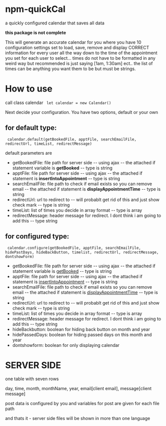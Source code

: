 # npm-quickCal
a quickly configured calendar that saves all data
<p> <b>this package is not complete</b> </p>
<p> This will generate an accurate calendar for you where you have 10 configuration settings set to load, save, remove and display CORRECT information for every user all the way down to the time of the appointment you set for each user to select... times do not have to be formatted in any weird way but recommended is just saying [1am, 1:30am] ect.. the list of times can be anything you want them to be but must be strings.  </p>
<h1>How to use </h1>
<p>call class calendar <code> let calendar = new Calendar() </code></p>
<p>Next decide your configuration. You have two options, default or your own</p>
<h2> for default type: </h2>
<p> <code> calendar.default(getBookedFile, apptFile, searchEmailFile, redirectUrl, timeList, redirectMessage) </code>  </p>
<p>default parameters are </p>
<ul>
<li>getBookedFile: file path for server side -- using ajax -- the attached if statement variable is <b>getBooked</b> -- type is string</li>
<li>apptFile: file path for server side -- using ajax -- the attached if statement is <b>insertIntoAppointment</b> -- type is string</li>
<li>searchEmailFile: file path to check if email exists so you can remove email -- the attached if statement is <b>displayAppointmentTime</b> -- type is string</li>
<li>redirectUrl: url to redirect to -- will probablt get rid of this and just show check mark -- type is string</li>
<li>timeList: list of times you decide in array format -- type is array</li>
<li>redirectMessage: header message for redirect. I dont think i am going to add this -- type string</li>
</ul>
<h2> for configured type: </h2>
<p> <code> calendar.configure(getBookedFile, apptFile, searchEmailFile, hidePastDays, hideBackButton, timelist, redirectUrl, redirectMessage, dontshowForm) </code> </p>
<ul>
<li>getBookedFile: file path for server side -- using ajax -- the attached if statement variable is <u>getBooked</u> -- type is string</li>
<li>apptFile: file path for server side -- using ajax -- the attached if statement is <u>insertIntoAppointment</u> -- type is string</li>
<li>searchEmailFile: file path to check if email exists so you can remove email -- the attached if statement is <u>displayAppointmentTime</u> -- type is string</li>
<li>redirectUrl: url to redirect to -- will probablt get rid of this and just show check mark -- type is string</li>
<li>timeList: list of times you decide in array format -- type is array</li>
<li>redirectMessage: header message for redirect. I dont think i am going to add this -- type string</li>
<li>hideBackbutton: boolean for hiding back button on month and year</li>
<li>hidePassedDays: boolean for hiding passed days on this month and year </li>
<li>dontshowform: boolean for only displaying calendar </li>
</ul>

</p>

<h1>
  SERVER SIDE
</h1>
<p>
  one table with seven rows
</p>
<p> day, time, month, monthName, year, email[client email], message[client message] </p>
<p> post data is configured by you and variables for post are given for each file path </p>

<p> and thats it - server side files will be shown in more than one language</p>
